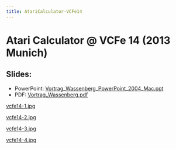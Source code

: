 ```yaml
---
title: AtariCalculator-VCFe14
---
```

# Atari Calculator @ VCFe 14 (2013 Munich)  
  
## Slides:  
  
- PowerPoint: [Vortrag_Wassenberg_PowerPoint_2004_Mac.ppt](attachments/Vortrag_Wassenberg_PowerPoint_2004_Mac.ppt)  
- PDF: [Vortrag_Wassenberg.pdf](attachments/Vortrag_Wassenberg.pdf)  
  
  
[vcfe14-1.jpg](attachments/vcfe14-1.jpg)  
  
[vcfe14-2.jpg](attachments/vcfe14-2.jpg)  
  
[vcfe14-3.jpg](attachments/vcfe14-3.jpg)  
  
[vcfe14-4.jpg](attachments/vcfe14-4.jpg)  
  
  
